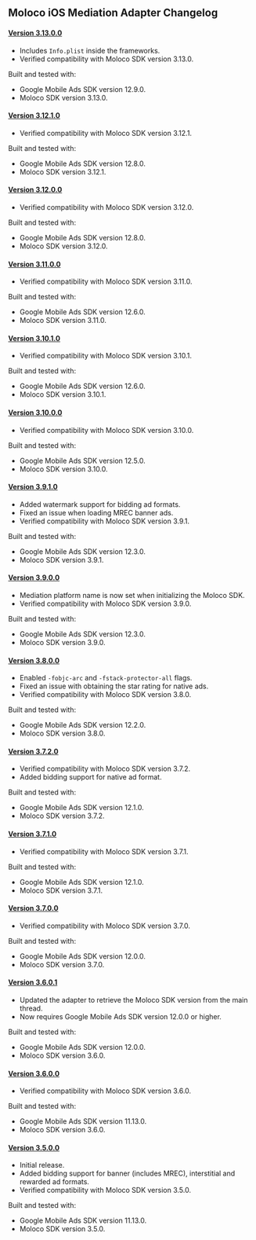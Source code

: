 ## Moloco iOS Mediation Adapter Changelog

#### [Version 3.13.0.0](https://dl.google.com/googleadmobadssdk/mediation/ios/moloco/MolocoAdapter-3.13.0.0.zip)
- Includes `Info.plist` inside the frameworks.
- Verified compatibility with Moloco SDK version 3.13.0.

Built and tested with:
- Google Mobile Ads SDK version 12.9.0.
- Moloco SDK version 3.13.0.

#### [Version 3.12.1.0](https://dl.google.com/googleadmobadssdk/mediation/ios/moloco/MolocoAdapter-3.12.1.0.zip)
- Verified compatibility with Moloco SDK version 3.12.1.

Built and tested with:
- Google Mobile Ads SDK version 12.8.0.
- Moloco SDK version 3.12.1.

#### [Version 3.12.0.0](https://dl.google.com/googleadmobadssdk/mediation/ios/moloco/MolocoAdapter-3.12.0.0.zip)
- Verified compatibility with Moloco SDK version 3.12.0.

Built and tested with:
- Google Mobile Ads SDK version 12.8.0.
- Moloco SDK version 3.12.0.

#### [Version 3.11.0.0](https://dl.google.com/googleadmobadssdk/mediation/ios/moloco/MolocoAdapter-3.11.0.0.zip)
- Verified compatibility with Moloco SDK version 3.11.0.

Built and tested with:
- Google Mobile Ads SDK version 12.6.0.
- Moloco SDK version 3.11.0.

#### [Version 3.10.1.0](https://dl.google.com/googleadmobadssdk/mediation/ios/moloco/MolocoAdapter-3.10.1.0.zip)
- Verified compatibility with Moloco SDK version 3.10.1.

Built and tested with:
- Google Mobile Ads SDK version 12.6.0.
- Moloco SDK version 3.10.1.

#### [Version 3.10.0.0](https://dl.google.com/googleadmobadssdk/mediation/ios/moloco/MolocoAdapter-3.10.0.0.zip)
- Verified compatibility with Moloco SDK version 3.10.0.

Built and tested with:
- Google Mobile Ads SDK version 12.5.0.
- Moloco SDK version 3.10.0.

#### [Version 3.9.1.0](https://dl.google.com/googleadmobadssdk/mediation/ios/moloco/MolocoAdapter-3.9.1.0.zip)
- Added watermark support for bidding ad formats.
- Fixed an issue when loading MREC banner ads.
- Verified compatibility with Moloco SDK version 3.9.1.

Built and tested with:
- Google Mobile Ads SDK version 12.3.0.
- Moloco SDK version 3.9.1.

#### [Version 3.9.0.0](https://dl.google.com/googleadmobadssdk/mediation/ios/moloco/MolocoAdapter-3.9.0.0.zip)
- Mediation platform name is now set when initializing the Moloco SDK.
- Verified compatibility with Moloco SDK version 3.9.0.

Built and tested with:
- Google Mobile Ads SDK version 12.3.0.
- Moloco SDK version 3.9.0.

#### [Version 3.8.0.0](https://dl.google.com/googleadmobadssdk/mediation/ios/moloco/MolocoAdapter-3.8.0.0.zip)
- Enabled `-fobjc-arc` and `-fstack-protector-all` flags.
- Fixed an issue with obtaining the star rating for native ads.
- Verified compatibility with Moloco SDK version 3.8.0.

Built and tested with:
- Google Mobile Ads SDK version 12.2.0.
- Moloco SDK version 3.8.0.

#### [Version 3.7.2.0](https://dl.google.com/googleadmobadssdk/mediation/ios/moloco/MolocoAdapter-3.7.2.0.zip)
- Verified compatibility with Moloco SDK version 3.7.2.
- Added bidding support for native ad format.

Built and tested with:
- Google Mobile Ads SDK version 12.1.0.
- Moloco SDK version 3.7.2.

#### [Version 3.7.1.0](https://dl.google.com/googleadmobadssdk/mediation/ios/moloco/MolocoAdapter-3.7.1.0.zip)
- Verified compatibility with Moloco SDK version 3.7.1.

Built and tested with:
- Google Mobile Ads SDK version 12.1.0.
- Moloco SDK version 3.7.1.

#### [Version 3.7.0.0](https://dl.google.com/googleadmobadssdk/mediation/ios/moloco/MolocoAdapter-3.7.0.0.zip)
- Verified compatibility with Moloco SDK version 3.7.0.

Built and tested with:
- Google Mobile Ads SDK version 12.0.0.
- Moloco SDK version 3.7.0.

#### [Version 3.6.0.1](https://dl.google.com/googleadmobadssdk/mediation/ios/moloco/MolocoAdapter-3.6.0.1.zip)
- Updated the adapter to retrieve the Moloco SDK version from the main thread.
- Now requires Google Mobile Ads SDK version 12.0.0 or higher.

Built and tested with:
- Google Mobile Ads SDK version 12.0.0.
- Moloco SDK version 3.6.0.

#### [Version 3.6.0.0](https://dl.google.com/googleadmobadssdk/mediation/ios/moloco/MolocoAdapter-3.6.0.0.zip)
- Verified compatibility with Moloco SDK version 3.6.0.

Built and tested with:
- Google Mobile Ads SDK version 11.13.0.
- Moloco SDK version 3.6.0.

#### [Version 3.5.0.0](https://dl.google.com/googleadmobadssdk/mediation/ios/moloco/MolocoAdapter-3.5.0.0.zip)
- Initial release.
- Added bidding support for banner (includes MREC), interstitial and rewarded ad formats.
- Verified compatibility with Moloco SDK version 3.5.0.

Built and tested with:
- Google Mobile Ads SDK version 11.13.0.
- Moloco SDK version 3.5.0.
